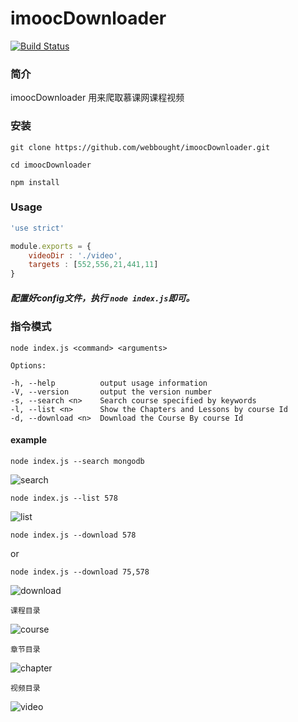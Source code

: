 # imoocDownloader
[![Build Status](https://travis-ci.org/webbought/imoocDownloader.svg?branch=v1.1.0)](https://travis-ci.org/webbought/imoocDownloader) 

### 简介

imoocDownloader 用来爬取慕课网课程视频


### 安装

```shell
git clone https://github.com/webbought/imoocDownloader.git

cd imoocDownloader 

npm install
```



### Usage
```javascript
'use strict'

module.exports = {
    videoDir : './video',
    targets : [552,556,21,441,11]
}
```

##### 配置好config文件，执行 `node index.js`即可。 
 
### 指令模式
```shell
node index.js <command> <arguments>

Options:

-h, --help          output usage information
-V, --version       output the version number
-s, --search <n>    Search course specified by keywords
-l, --list <n>      Show the Chapters and Lessons by course Id
-d, --download <n>  Download the Course By course Id
```
    
#### example
```shell
node index.js --search mongodb
```
![search][1]

```shell
node index.js --list 578
```
![list][2]

```shell
node index.js --download 578
```

or

```shell
node index.js --download 75,578
```

![download][3]
```
课程目录
```
![course][4]
```
章节目录
```
![chapter][5]
```
视频目录
```
![video][6]


[1]: https://github.com/webbought/imoocDownloader/blob/master/img/1.png "search"
[2]: https://github.com/webbought/imoocDownloader/blob/master/img/2.png "list"
[3]: https://github.com/webbought/imoocDownloader/blob/master/img/3.png "download"
[4]: https://github.com/webbought/imoocDownloader/blob/master/img/4.png "course"
[5]: https://github.com/webbought/imoocDownloader/blob/master/img/5.png "chapter"
[6]: https://github.com/webbought/imoocDownloader/blob/master/img/6.png "video"

